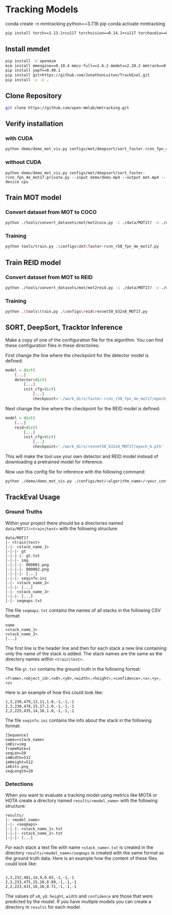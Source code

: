 # Tracking Models

conda create -n mmtracking python==3.7.16 pip
conda activate mmtracking

```bash
pip install torch==1.13.1+cu117 torchvision==0.14.1+cu117 torchaudio==0.13.1 --extra-index-url https://download.pytorch.org/whl/cu117
```

## Install mmdet

```bash
pip install -U openmim
mim install mmengine==0.10.4 mmcv-full==1.6.2 mmdet==2.28.2 mmtrack==0.14.0
pip install yapf==0.40.1
pip install git+https://github.com/JonathonLuiten/TrackEval.git
pip install -v -e .
```

## Clone Repository

```bash
git clone https://github.com/open-mmlab/mmtracking.git
```

## Verify installation

### with CUDA

```bash
python demo/demo_mot_vis.py configs/mot/deepsort/sort_faster-rcnn_fpn_4e_mot17-private.py --input demo/demo.mp4 --output mot.mp4
```

### without CUDA

```
python demo/demo_mot_vis.py configs/mot/deepsort/sort_faster-rcnn_fpn_4e_mot17-private.py --input demo/demo.mp4 --output mot.mp4 --device cpu
```

## Train MOT model

### Convert dataset from MOT to COCO

```bash
python ./tools/convert_datasets/mot/mot2coco.py -i ./data/MOT17/ -o ./data/MOT17/annotations --split-train --convert-det
```

### Training

```bash
python tools/train.py .\configs\det\faster-rcnn_r50_fpn_4e_mot17.py
```

## Train REID model

### Convert dataset from MOT to REID

```bash
python ./tools/convert_datasets/mot/mot2reid.py -i ./data/MOT17/ -o ./data/MOT17/reid --val-split 0.2 --vis-threshold 0.3
```

### Training

```bash
python .\tools\train.py .\configs\reid\resnet50_b32x8_MOT17.py
```

## SORT, DeepSort, Tracktor Inference

Make a copy of one of the configuration file for the algorithm. You can find these configuration files in these directories:

First change the line where the checkpoint for the detector model is defined:

```python
model = dict(
    [...]
    detector=dict(
        [...]
        init_cfg=dict(
            [...]
            checkpoint='./work_dirs/faster-rcnn_r50_fpn_4e_mot17/epoch_4.pth'
```

Next change the line where the checkpoint for the REID model is defined:

```python
model = dict(
    [...]
    reid=dict(
        [...]
        init_cfg=dict(
            [...]
            checkpoint='./work_dirs/resnet50_b32x8_MOT17/epoch_6.pth'
```

This will make the tool use your own detector and REID model instead of downloading a pretrained model for inference.

Now use this config file for inference with the following command:

```bash
python ./demo/demo_mot_vis.py ./configs/mot/<algorithm_name>/<your_config_file>.py --input ./data/MOT17/train/stack1/img --output mydemo.mp4 --fps 1 --device cpu
```

## TrackEval Usage

### Ground Truths

Within your project there should be a directories named `data/MOT17/<train|test>` with the following structure:

```
data/MOT17
|- <train|test>
|-|- <stack_name_1>
|-|-|- gt
|-|-|-|- gt.txt
|-|-|- img
|-|-|-|- 000001.png
|-|-|-|- 000002.png
|-|-|-|- [...]
|-|-|- seqinfo.ini
|-|- <stack_name_2>
|-|-|- [...]
|-|- <stack_name_3>
|-|-|- [...]
|-|- seqmaps.txt
```

The file `seqmaps.txt` contains the names of all stacks in the following CSV format:

```csv
name
<stack_name_1>
<stack_name_2>
[...]
```

The first line is the header line and then for each stack a new line containing only the name of the stack is added. The stack names are the same as the directory names within `<train|test>`.

The file `gt.txt` contains the ground truth in the following format:

`<frame>,<object_id>,<x0>,<y0>,<width>,<height>,<confidence>,<x>,<y>,<z>`

Here is an example of how this could look like:

```
1,3,230,479,13,11,1.0,-1,-1,-1
2,3,230,478,15,17,1.0,-1,-1,-1
2,2,225,435,14,16,1.0,-1,-1,-1
```

The file `seqinfo.ini` contains the info about the stack in the following format:

```
[Sequence]
name=<stack_name>
imDir=img
frameRate=1
seqLen=20
imWidth=512
imHeight=512
imExt=.png
seqLength=20
```

### Detections

When you want to evaluate a tracking model using metrics like MOTA or HOTA create a directory named `results/<model_name>` with the following structure:

```
results/
|- <model_name>
|-|- <seqmaps>
|-|-|- <stack_name_1>.txt
|-|-|- <stack_name_2>.txt
|-|-|- [...]
```

For each stack a text file with name `<stack_name>.txt` is created in the directory `results/<model_name>/seqmaps` is created with the same format as the ground truth data. Here is an example how the content of these files could look like:

```

1,3,232,481,14,9,0.65,-1,-1,-1
2,3,233,475,15,18,0.89,-1,-1,-1
2,2,223,431,16,16,0.71,-1,-1,-1
```

The values of `x0`, `y0`. `height`, `width` and `confidence` are those that were predicted by the model. If you have multiple models you can create a directory in `results` for each model.
